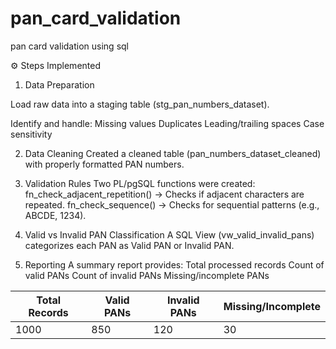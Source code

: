 # pan_card_validation
pan card validation using sql


⚙️ Steps Implemented
1. Data Preparation

Load raw data into a staging table (stg_pan_numbers_dataset).

Identify and handle:
Missing values
Duplicates
Leading/trailing spaces
Case sensitivity

2. Data Cleaning
Created a cleaned table (pan_numbers_dataset_cleaned) with properly formatted PAN numbers.

3. Validation Rules
Two PL/pgSQL functions were created:
fn_check_adjacent_repetition() → Checks if adjacent characters are repeated.
fn_check_sequence() → Checks for sequential patterns (e.g., ABCDE, 1234).

4. Valid vs Invalid PAN Classification
A SQL View (vw_valid_invalid_pans) categorizes each PAN as Valid PAN or Invalid PAN.

5. Reporting
A summary report provides:
Total processed records
Count of valid PANs
Count of invalid PANs
Missing/incomplete PANs


| Total Records | Valid PANs | Invalid PANs | Missing/Incomplete |
| ------------- | ---------- | ------------ | ------------------ |
| 1000          | 850        | 120          | 30                 |
